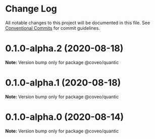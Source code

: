 # Change Log

All notable changes to this project will be documented in this file.
See [Conventional Commits](https://conventionalcommits.org) for commit guidelines.

# 0.1.0-alpha.2 (2020-08-18)

**Note:** Version bump only for package @coveo/quantic





# 0.1.0-alpha.1 (2020-08-18)

**Note:** Version bump only for package @coveo/quantic





# 0.1.0-alpha.0 (2020-08-14)

**Note:** Version bump only for package @coveo/quantic
